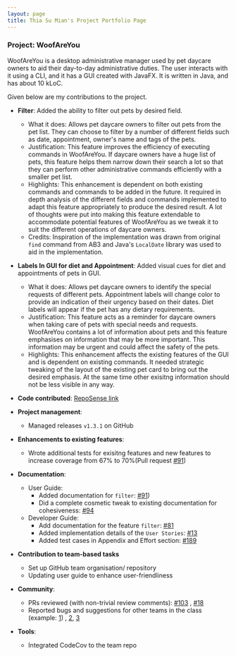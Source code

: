 ```yaml
---
layout: page
title: Thia Su Mian's Project Portfolio Page
---
```


### Project: WoofAreYou

WoofAreYou is a desktop administrative manager used by pet daycare owners to aid their day-to-day administrative duties.
The user interacts with it using a CLI, and it has a GUI created with JavaFX. It is written in Java, and has about 10 kLoC.

Given below are my contributions to the project.

* **Filter**: Added the ability to filter out pets by desired field.
  * What it does: Allows pet daycare owners to filter out pets from the pet list. They can choose to filter by a number
    of different fields such as date, appointment, owner's name and tags of the pets.
  * Justification: This feature improves the efficiency of executing commands in WoofAreYou. If daycare owners have a
    huge list of pets, this feature helps them narrow down their search a lot so that they can perform other administrative
    commands efficiently with a smaller pet list.
  * Highlights: This enhancement is dependent on both existing commands and commands to be added in the future. It required
    in depth analysis of the different fields and commands implemented to adapt this feature appropriately to
    produce the desired result. A lot of thoughts were put into making this feature extendable to accommodate
    potential features of WoofAreYou as we tweak it to suit the different operations of daycare owners.
  * Credits: Inspiration of the implementation was drawn from original `find` command from AB3 and Java's `LocalDate`
    library was used to aid in the implementation.

* **Labels In GUI for diet and Appointment**: Added visual cues for diet and appointments of pets in GUI.
  * What it does: Allows pet daycare owners to identify the special requests of different pets. Appointment labels will
    change color to provide an indication of their urgency based on their dates. Diet labels will appear if the pet has
    any dietary requirements.
  * Justification: This feature acts as a reminder for daycare owners when taking care of pets with special needs and
    requests. WoofAreYou contains a lot of information about pets and this feature emphasises on information that may be
    more important. This information may be urgent and could affect the safety of the pets.
  * Highlights: This enhancement affects the existing features of the GUI and is dependent on existing commands. It needed
    strategic tweaking of the layout of the existing pet card to bring out the desired emphasis. At the same time other
    exisitng information should not be less visible in any way.

* **Code contributed**: [RepoSense link](https://nus-cs2103-ay2122s2.github.io/tp-dashboard/?search=tsumian&breakdown=true&sort=groupTitle&sortWithin=title&since=2022-02-18&timeframe=commit&mergegroup=&groupSelect=groupByRepos&checkedFileTypes=docs~functional-code~test-code~other)

* **Project management**:
  * Managed releases `v1.3.1` on GitHub

* **Enhancements to existing features**:
  * Wrote additional tests for exisitng features and new features to increase coverage from 67% to 70%(Pull request [#91](https://github.com/AY2122S2-CS2103T-T13-1/tp/pull/91))

* **Documentation**:
  * User Guide:
    * Added documentation for `filter`: [#91](https://github.com/AY2122S2-CS2103T-T13-1/tp/pull/91))
    * Did a complete cosmetic tweak to existing documentation for cohesiveness: [#94](https://github.com/AY2122S2-CS2103T-T13-1/tp/pull/98/files)
  * Developer Guide:
    * Add documentation for the feature `filter`: [#81](https://github.com/AY2122S2-CS2103T-T13-1/tp/pull/81/files)
    * Added implementation details of the `User Stories`: [#13](https://github.com/AY2122S2-CS2103T-T13-1/tp/pull/13/files)
    * Added test cases in Appendix and Effort section: [#189](https://github.com/AY2122S2-CS2103T-T13-1/tp/pull/189/files)

* **Contribution to team-based tasks**
  * Set up GitHub team organisation/ repository
  * Updating user guide to enhance user-friendliness

* **Community**:
  * PRs reviewed (with non-trivial review comments): [#103](https://github.com/AY2122S2-CS2103T-T13-1/tp/pull/103/files/790e59e0ee3ed4c86af623de7412a3141e70625e)
    , [#18](https://github.com/AY2122S2-CS2103T-T13-1/tp/pull/80)
  * Reported bugs and suggestions for other teams in the class (example: [1](https://github.com/AY2122S2-CS2103-W16-3/tp/issues/144))
    , [2](https://github.com/AY2122S2-CS2103-W16-3/tp/issues/153), [3](https://github.com/AY2122S2-CS2103-W16-3/tp/issues/167)

* **Tools**:
  * Integrated CodeCov to the team repo
